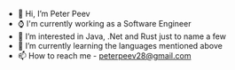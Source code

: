 - 👋 Hi, I’m Peter Peev
- ⌚ I'm currently working as a Software Engineer
- 👀 I’m interested in Java, .Net and Rust just to name a few
- 🌱 I’m currently learning the languages mentioned above
- 📫 How to reach me - peterpeev28@gmail.com

<!---
PeterPeev28/PeterPeev28 is a ✨ special ✨ repository because its `README.md` (this file) appears on your GitHub profile.
You can click the Preview link to take a look at your changes.
--->
